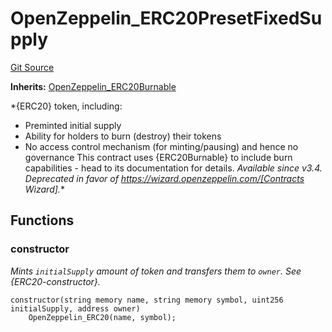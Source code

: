 # OpenZeppelin_ERC20PresetFixedSupply
[Git Source](https://github.com/Sabnock01/eigenlayer-contracts/blob/fa80db0202cf74fb2bae3ffc6aa6db988074a698/src/test/mocks/ERC20_OneWeiFeeOnTransfer.sol)

**Inherits:**
[OpenZeppelin_ERC20Burnable](/docs/docgen/src/src/test/mocks/ERC20_OneWeiFeeOnTransfer.sol/abstract.OpenZeppelin_ERC20Burnable.md)

*{ERC20} token, including:
- Preminted initial supply
- Ability for holders to burn (destroy) their tokens
- No access control mechanism (for minting/pausing) and hence no governance
This contract uses {ERC20Burnable} to include burn capabilities - head to
its documentation for details.
_Available since v3.4._
_Deprecated in favor of https://wizard.openzeppelin.com/[Contracts Wizard]._*


## Functions
### constructor

*Mints `initialSupply` amount of token and transfers them to `owner`.
See {ERC20-constructor}.*


```solidity
constructor(string memory name, string memory symbol, uint256 initialSupply, address owner)
    OpenZeppelin_ERC20(name, symbol);
```

